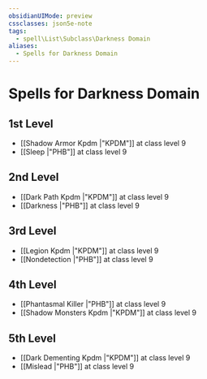 ```yaml
---
obsidianUIMode: preview
cssclasses: json5e-note
tags:
  - spell\List\Subclass\Darkness Domain
aliases:
  - Spells for Darkness Domain
---
```

# Spells for Darkness Domain

## 1st Level

- [[Shadow Armor Kpdm \|"KPDM"]] at class level 9
- [[Sleep \|"PHB"]] at class level 9

## 2nd Level

- [[Dark Path Kpdm \|"KPDM"]] at class level 9
- [[Darkness \|"PHB"]] at class level 9

## 3rd Level

- [[Legion Kpdm \|"KPDM"]] at class level 9
- [[Nondetection \|"PHB"]] at class level 9

## 4th Level

- [[Phantasmal Killer \|"PHB"]] at class level 9
- [[Shadow Monsters Kpdm \|"KPDM"]] at class level 9

## 5th Level

- [[Dark Dementing Kpdm \|"KPDM"]] at class level 9
- [[Mislead \|"PHB"]] at class level 9

